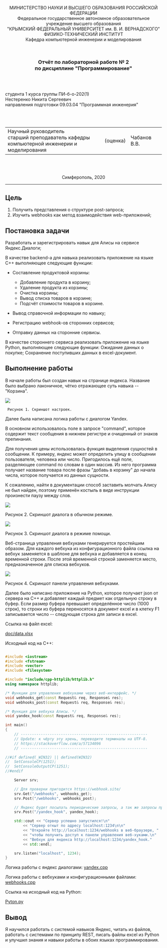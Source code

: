 <p align="center">МИНИСТЕРСТВО НАУКИ  И ВЫСШЕГО ОБРАЗОВАНИЯ РОССИЙСКОЙ ФЕДЕРАЦИИ<br>
Федеральное государственное автономное образовательное учреждение высшего образования<br>
"КРЫМСКИЙ ФЕДЕРАЛЬНЫЙ УНИВЕРСИТЕТ им. В. И. ВЕРНАДСКОГО"<br>
ФИЗИКО-ТЕХНИЧЕСКИЙ ИНСТИТУТ<br>
Кафедра компьютерной инженерии и моделирования</p>
<br>
<h3 align="center">Отчёт по лабораторной работе № 2<br> по дисциплине "Программирование"</h3>
<br><br>
<p>студента 1 курса группы ПИ-б-о-202(1)<br>Нестеренко Никита Сергеевич<br>
направления подготовки 09.03.04 "Программная инженерия"</p>
<br><br>
<table>
<tr><td>Научный руководитель<br> старший преподаватель кафедры<br> компьютерной инженерии и моделирования</td>
<td>(оценка)</td>
<td>Чабанов В.В.</td>
</tr>
</table>
<br><br>
<p align="center">Симферополь, 2020</p>
<hr>

## Цель
1. Получить представления о структуре post-запроса;
2. Изучить webhooks как метод взаимодействия web-приложений;

## Постановка задачи

Разработать и зарегистрировать навык для Алисы на сервисе Яндекс.Диалоги;

В качестве backend-a для навыка реализовать приложение на языке С++ выполняющее следующие функции:

- Составление продуктовой корзины:
    - Добавление продукта в корзину;
    - Удаление продукта из корзины;
    - Очистка корзины;
    - Вывод списка товаров в корзине;
    - Подсчёт стоимости товаров в корзине.

- Вывод справочной информации по навыку;

- Регистрацию webhook-ов сторонних сервисов;

- Отправку данных на сторонние сервисы. 

В качестве стороннего сервиса реализовать приложение на языке Python, выполняющее следующие функции:
    Ожидание данных о покупке;
    Сохранение поступивших данных в excel-документ.

## Выполнение работы
<!--
    Скриншот со страницы настроек навыка (должно быть видно название);
    Демонстрация работы функционала Корзина (достаточно скриншота с диалогом);
    Демонстрация работы функционала Помощь (достаточно скриншота с диалогом);
    Скриншот страницы управления webhook-ами с добавленным webhook-ом клиентского приложения;
    Ссылка на excel-файл заполненный клиентским приложением. Сам файл разместить в репозитории. Не обязательно делать 1000 записей, размер буфера можно уменьшить;
    Полный исходный код серверного приложения;
    Полный исходный код клиентского приложения;
-->
<!-- data.xlsx  default-mode.png  help-mode.png  settings-screenshot.png  webhooks.png -->

В начале работы был создан навык на странице яндекса. Название было выбрано лаконичное, чётко отражающее суть навыка -- "Корзина".

![](doc/черновик.png)

     Рисунок 1. Скриншот настроек.

Далее была написана логика работы с диалогом Yandex.

В основном использовалось поле в запросе "command", которое содержит текст сообщения в нижнем регистре и очищенный от знаков препинания.

Для получения цены использовалась функция выделения сущностей в сообщении. К примеру, яндекс может определить улицу в сообщении пользователя, человека или число.
Пригодилось ещё поле, разделяющее command по словам в один массив. Из него программа получает название товара после фразы "добавь в корзину" до начала числа,
которое получается из данных сущности.

К сожалению, найти в документации способ заставить молчать Алису не был найден, поэтому применён костыль в виде инструкции произнести паузу между слов.

![](doc/корзина.png)

Рисунок 2. Скриншот диалога в обычном режиме.

![](doc/помощь.png)

Рисунок 3. Скриншот диалога в режиме помощи.

Веб-страница управления вебхуками генерируется простейшим образом. Для каждого вебхука из конфигурационного файла ссылка на вебхук заменяется 
в шаблоне для вебхука и добавляется в конец временной строки. После этой временной строкой заменяется место, предназначенное для списка вебхуков.

![](doc/webhooks.png)

Рисунок 4. Скриншот панели управления вебхуками.

Далее было написано приложение на Python, которое получает json от сервера на C++ и добавляет каждый предмет как отдельную строку в буфер.
Если размер буфера превышает определённое число (1000 строк), то строки из буфера переносятся в документ excel и в клетку F1 записывается число --
следующая строка для записи в excel.

Ссылка на файл excel:

[doc/data.xlsx](doc/data.xlsx)

Исходный код на C++:

```cpp

#include <iostream>
#include <fstream>
#include <vector>
#include <filesystem>

#include "include/cpp-httplib/httplib.h"
using namespace httplib;

/* Функции для управления вебхуками через веб-интерфейс. */
void webhooks_get(const Request& req, Response& res);
void webhooks_post(const Request& req, Response& res);

/* Функция для вебхука Алисы. */
void yandex_hook(const Request& req, Response& res);

int main()
{
	// ---------------------------------------------------------
	// Update: к чёрту эту хрень, переводите терминалы на UTF-8.
	// https://stackoverflow.com/a/57134096
	// ---------------------------------------------------------

//#if defined(_WIN32) || defined(WIN32)
//	SetConsoleCP(1251);
//	SetConsoleOutputCP(1251);
//#endif

	Server srv;

	// Для проверки пригодится https://webhook.site/
	srv.Get("/webhooks", webhooks_get);
	srv.Post("/webhooks", webhooks_post);

	// Яндекс будет посылать периодические запросы, а так же запросы при изменении состояния чатов.
	srv.Post("/yandex_hook", yandex_hook);

	std::cout << "Сервер успешно запустился!\n"
		<< "Сервер откыт по адресу localhost:1234\n\n"
		<< "Откройте http://localhost:1234/webhooks в веб-браузере, "
		<< "чтобы получить доступ к панели управления веб-хуками.\n"
		<< "Вебхук для яндекса http://localhost:1234/yandex_hook."
		<< std::endl;

	srv.listen("localhost", 1234);
}

```

Логика работы с яндекс диалогами: [yandex.cpp](C++/Lab2/yandex.cpp)

Логика работы с вебхуками и конфигурационными файлами: [webhooks.cpp](C++/Lab2/webhooks.cpp)

Ссылка на исходный код на Python:

[Pyton.py](Python/Pyton/Pyton.py)

## Вывод

Я научился работать с системой навыков Яндекс, читать из файлов, работать с системами по принципу REST, писать файлы excel из Python и улучшил знания и навыки работы в обоих языках программирования.